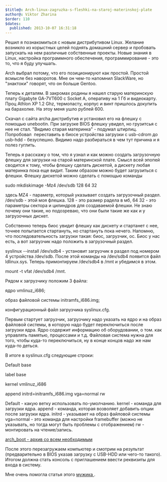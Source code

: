 ```yaml
---
$title@: Arch-linux-zagruzka-s-fleshki-na-staroj-materinskoj-plate
author@: Viktor Zharina
$order: 110
$dates:
  published: 2013-10-07 16:31:18
---
```

Решил я познакомиться с новым дистрибутивом Linux. Желание возникло из корыстных целей поднять домашний сервер и пробовать запускать на нем различные собственные проекты. Новые знания в Linux, настройка программного обеспечения, программирование - это то, что я буду улучшать.



Arch выбрал потому, что его позиционируют как простой. Простой всмысле без наворотов. Мне он чем-то напомнил SlackWare, но "знактоки" говорят, что он больше Gentoo.



Теперь к деталям. В закромах родины я нашел старую материнскую плату Gigabyte GA-7VT600 c Socket A, оперативу на 1 Гб и видеокарту. Проц Athlon XP 1.2 Ghz, термопасту, корпус и винт пришлось докупить на барахолке. На этоу меня ушло рублей 600.



Скачал с сайта archа дистрибутив и установил его на флешку с помощью unebootin. При загрузке BIOS флешку увидел, но грузитсья с нее не стал. "Видимо старая материнка" - подумал штирлиц. Попробовал  переставить в биосе устройства загрузки с usb-cdrom до usb-hdd - безуспешно. Видимо надо разбираться в чем тут причина и я полез гуглить.



Теперь я расскажу о том, что я узнал и как можно создать загрузочную флешку для загрузки на старой материнской плате. Смысл всей эпопей сводится к тому, чтобы флешку сделать дискетой, а дискету любая материнка пока еще видит. Таким образом можно будет загрузиться с флешки. Флешку дискетой можно сделать с помощью команды



sudo mkdiskimage -Mz4 /dev/sdb 128 64 32

<!--more-->

здесь MZ4 - параметр, который указывает создать загрузочный раздел. /dev/sdb - этой моя флешка. 128 - это размер радела в мб, 64 32 - это параметры сектора и цилиндров для создаваемой флешки. Не знаю почему они такие, но подозреваю, что они были такие же как и у загрузочных дискет.



Собственно теперь биос увидит флешку как дискету и стартанет с нее, точнее попытается стартануть, но стартануть пока нечего. Напомню, что последовательность загрузки такая: биос, загрузчик, ос. Биос у нас есть, а вот загрузчик надо положить в загрузочный раздел. 

syslinux --install /dev/sdb4 - установит загрузчик в раздел под номером 4 устройства /dev/sdb. После этой команды на /dev/sdb4 появится файл ldlinux.sys. Теперь примонтируем /dev/sdb4 в /mnt и убедимся в этом. 

mount -t vfat /dev/sdb4 /mnt.

Рядом к загрузчику положим 3 файла:

ядро vmlinuz_i686;

образ файловой системы initramfs_i686.img;

конфигурационный файл загрузчика syslinux.cfg.



Первым стартует загрузчик, загрузчику надо указать на ядро и на образ файловой системы, в которую надо будет переключиться после загрузки ядра. Ядро содержит информацию об оборудовании, о том. как управлять памятью, процессами и т.д. Файловая система нужна для того, чтобы куда-то переключиться, ну в конце концов надо же нам куда-то деться. 

В итоге в syslinux.cfg следующие строки:

Default base



label base

  kernel vmlinuz_i686

  append initrd=initramfs_i686.img vga=normal rw



Default - какую ветку использовать по-умолчанию. kernel - команда для загрузки ядра. append - команда, которая возволяет добавить опции после загрузки ядра. initrd - указывает на образ файловой системы vga=normal - это команда для настройки framebuffer (можно не указывать, но тогда могут быть проблемы с отображением) rw - монтировать на чтение/запись.

<a href="http://viktor.zharina.info/wp-content/uploads/2013/10/arch_boot.7z">arch_boot - архив со всем необходимым</a>



После этого перезагружаем компьютер и смотрим на результат (предварительно в BIOS указав загрузку с USB-HDD или чего-то такого). Итогом должна стать консоль с приглашением ввести реквизиты для входа в систему.



Мне очень помогла статья этого <a href="http://cheesehead-techblog.blogspot.ru/2012/01/creating-bootable-usb-drive-when-bios.html">мужика </a>.